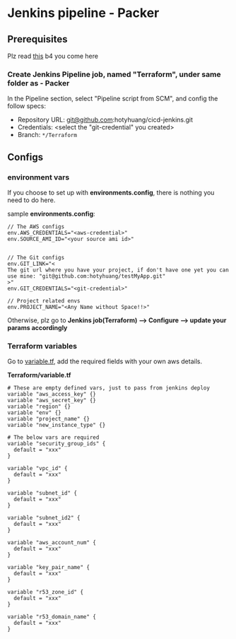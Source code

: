 # Jenkins pipeline - Packer

## Prerequisites

Plz read [this](https://github.com/hotyhuang/cicd-jenkins#my-jenkins-pipeline-repo) b4 you come here

### Create Jenkins Pipeline job, named "Terraform", under same folder as - Packer

In the Pipeline section, select "Pipeline script from SCM", and config the follow specs:
* Repository URL: git@github.com:hotyhuang/cicd-jenkins.git
* Credentials: <select the "git-credential" you created>
* Branch: `*/Terraform`

## Configs

### environment vars

If you choose to set up with **environments.config**, there is nothing you need to do here.

sample **environments.config**:
```
// The AWS configs
env.AWS_CREDENTIALS="<aws-credential>"
env.SOURCE_AMI_ID="<your source ami id>"


// The Git configs
env.GIT_LINK="<
The git url where you have your project, if don't have one yet you can use mine: "git@github.com:hotyhuang/testMyApp.git"
>"
env.GIT_CREDENTIALS="<git-credential>"

// Project related envs
env.PROJECT_NAME="<Any Name without Space!!>"
```

Otherwise, plz go to **Jenkins job(Terraform) --> Configure --> update your params accordingly**

### Terraform variables

Go to [variable.tf](variable.tf), add the required fields with your own aws details.

**Terraform/variable.tf**
```
# These are empty defined vars, just to pass from jenkins deploy
variable "aws_access_key" {}
variable "aws_secret_key" {}
variable "region" {}
variable "env" {}
variable "project_name" {}
variable "new_instance_type" {}

# The below vars are required
variable "security_group_ids" {
  default = "xxx"
}

variable "vpc_id" {
  default = "xxx"
}

variable "subnet_id" {
  default = "xxx"
}

variable "subnet_id2" {
  default = "xxx"
}

variable "aws_account_num" {
  default = "xxx"
}

variable "key_pair_name" {
  default = "xxx"
}

variable "r53_zone_id" {
  default = "xxx"
}

variable "r53_domain_name" {
  default = "xxx"
}
```

